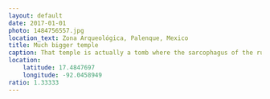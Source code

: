 ```yaml
---
layout: default
date: 2017-01-01
photo: 1484756557.jpg
location_text: Zona Arqueológica, Palenque, Mexico
title: Much bigger temple
caption: That temple is actually a tomb where the sarcophagus of the ruler Pakal has been found.
location:
    latitude: 17.4847697
    longitude: -92.0458949
ratio: 1.33333
---
```

